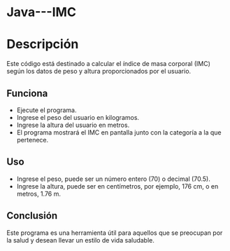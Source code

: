 ﻿# Java---IMC
# Descripción

Este código está destinado a calcular el índice de masa corporal (IMC) según los datos de peso y altura proporcionados por el usuario.

## Funciona

- Ejecute el programa.
- Ingrese el peso del usuario en kilogramos.
- Ingrese la altura del usuario en metros.
- El programa mostrará el IMC en pantalla junto con la categoría a la que pertenece.

## Uso

- Ingrese el peso, puede ser un número entero (70) o decimal (70.5).
- Ingrese la altura, puede ser en centímetros, por ejemplo, 176 cm, o en metros, 1.76 m.

## Conclusión

Este programa es una herramienta útil para aquellos que se preocupan por la salud y desean llevar un estilo de vida saludable.
